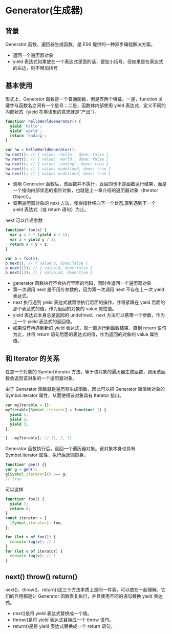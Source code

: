 # Generator(生成器)

## 背景

Generator 函数，遍历器生成函数，是 ES6 提供的一种异步编程解决方案。

- 返回一个遍历器对象
- yield 表达式如果放在一个表达式里面的话，要加小括号，但如果是在表达式的右边，则不用加括号

## 基本使用

形式上，Generator 函数是一个普通函数，但是有两个特征。一是，function 关键字与函数名之间有一个星号；二是，函数体内部使用 yield 表达式，定义不同的内部状态（yield 在英语里的意思就是“产出”）。

```js
function* helloWorldGenerator() {
  yield 'hello';
  yield 'world';
  return 'ending';
}

var hw = helloWorldGenerator();
hw.next(); // { value: 'hello', done: false }
hw.next(); // { value: 'world', done: false }
hw.next(); // { value: 'ending', done: true }
hw.next(); // { value: undefined, done: true }
hw.next(); // { value: undefined, done: true }
```

- 调用 Generator 函数后，该函数并不执行，返回的也不是函数运行结果，而是一个指向内部状态的指针对象，也就是上一章介绍的遍历器对象（Iterator Object）。
- 调用遍历器对象的 next 方法，使得指针移向下一个状态,直到遇到下一个 yield 表达式（或 return 语句）为止。

next 可以传递参数

```js
function* foo(x) {
  var y = 2 * (yield x + 1);
  var z = yield y / 3;
  return x + y + z;
}

var b = foo(5);
b.next(); // { value:6, done:false }
b.next(12); // { value:8, done:false }
b.next(13); // { value:42, done:true }
```

- generator 函数执行不会执行里面的代码，同时会返回一个遍历器对象
- 第一次调用 next 是不用传参数的，因为第一次调用 next 不存在上一次 yield 表达式。
- next 执行遇到 yield 表达式就暂停执行后面的操作，并将紧跟在 yield 后面的那个表达式的值，作为返回的对象的 value 属性值。
- yield 表达式本身总是返回的 undefined，next 方法可以携带一个参数，作为上一个 yield 表达式的返回值。
- 如果没有再遇到新的 yield 表达式，就一直运行到函数结束，直到 return 语句为止，并将 return 语句后面的表达式的值，作为返回的对象的 value 属性值。

## 和 Iterator 的关系

任意一个对象的 Symbol.iterator 方法，等于该对象的遍历器生成函数，调用该函数会返回该对象的一个遍历器对象。

由于 Generator 函数就是遍历器生成函数，因此可以把 Generator 赋值给对象的 Symbol.iterator 属性，从而使得该对象具有 Iterator 接口。

```js
var myIterable = {};
myIterable[Symbol.iterator] = function* () {
  yield 1;
  yield 2;
  yield 3;
};

[...myIterable]; // [1, 2, 3]
```

Generator 函数执行后，返回一个遍历器对象。该对象本身也具有 Symbol.iterator 属性，执行后返回自身。

```js
function* gen() {}
var g = gen();
g[Symbol.iterator]() === g;
// true
```

可以这样

```js
function* foo() {
  yield 1;
  return 6;
}
const iterator = {
  [Symbol.iterator]: foo,
};

for (let v of foo()) {
  console.log(v); // 1
}
for (let v of iterator) {
  console.log(v); // 1
}
```

## next() throw() return()

next()、throw()、return()这三个方法本质上是同一件事，可以放在一起理解。它们的作用都是让 Generator 函数恢复执行，并且使用不同的语句替换 yield 表达式。

- next()是将 yield 表达式替换成一个值。
- throw()是将 yield 表达式替换成一个 throw 语句。
- return()是将 yield 表达式替换成一个 return 语句。
